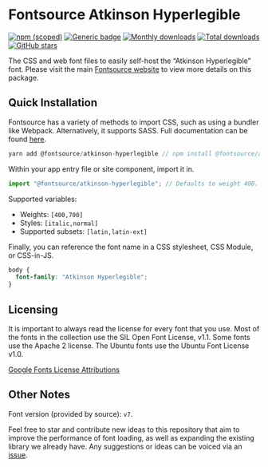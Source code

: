 # Fontsource Atkinson Hyperlegible

[![npm (scoped)](https://img.shields.io/npm/v/@fontsource/atkinson-hyperlegible?color=brightgreen)](https://www.npmjs.com/package/@fontsource/atkinson-hyperlegible) [![Generic badge](https://img.shields.io/badge/fontsource-passing-brightgreen)](https://github.com/fontsource/fontsource) [![Monthly downloads](https://badgen.net/npm/dm/@fontsource/atkinson-hyperlegible)](https://github.com/fontsource/fontsource) [![Total downloads](https://badgen.net/npm/dt/@fontsource/atkinson-hyperlegible)](https://github.com/fontsource/fontsource) [![GitHub stars](https://img.shields.io/github/stars/fontsource/fontsource.svg?style=social&label=Star)](https://github.com/fontsource/fontsource/stargazers)

The CSS and web font files to easily self-host the “Atkinson Hyperlegible” font. Please visit the main [Fontsource website](https://fontsource.org/fonts/atkinson-hyperlegible) to view more details on this package.

## Quick Installation

Fontsource has a variety of methods to import CSS, such as using a bundler like Webpack. Alternatively, it supports SASS. Full documentation can be found [here](https://fontsource.org/docs/introduction).

```javascript
yarn add @fontsource/atkinson-hyperlegible // npm install @fontsource/atkinson-hyperlegible
```

Within your app entry file or site component, import it in.

```javascript
import "@fontsource/atkinson-hyperlegible"; // Defaults to weight 400.
```

Supported variables:

- Weights: `[400,700]`
- Styles: `[italic,normal]`
- Supported subsets: `[latin,latin-ext]`

Finally, you can reference the font name in a CSS stylesheet, CSS Module, or CSS-in-JS.

```css
body {
  font-family: "Atkinson Hyperlegible";
}
```

## Licensing

It is important to always read the license for every font that you use.
Most of the fonts in the collection use the SIL Open Font License, v1.1. Some fonts use the Apache 2 license. The Ubuntu fonts use the Ubuntu Font License v1.0.

[Google Fonts License Attributions](https://fonts.google.com/attribution)

## Other Notes

Font version (provided by source): `v7`.

Feel free to star and contribute new ideas to this repository that aim to improve the performance of font loading, as well as expanding the existing library we already have. Any suggestions or ideas can be voiced via an [issue](https://github.com/fontsource/fontsource/issues).
